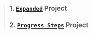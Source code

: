 > ## 1. [`Expanded`](https://jazzmedo.github.io/Simple-Web-Projects/01.Expanded/) Project
> ## 2. [`Progress Steps`](https://jazzmedo.github.io/Simple-Web-Projects/02.Progress-Steps/) Project
